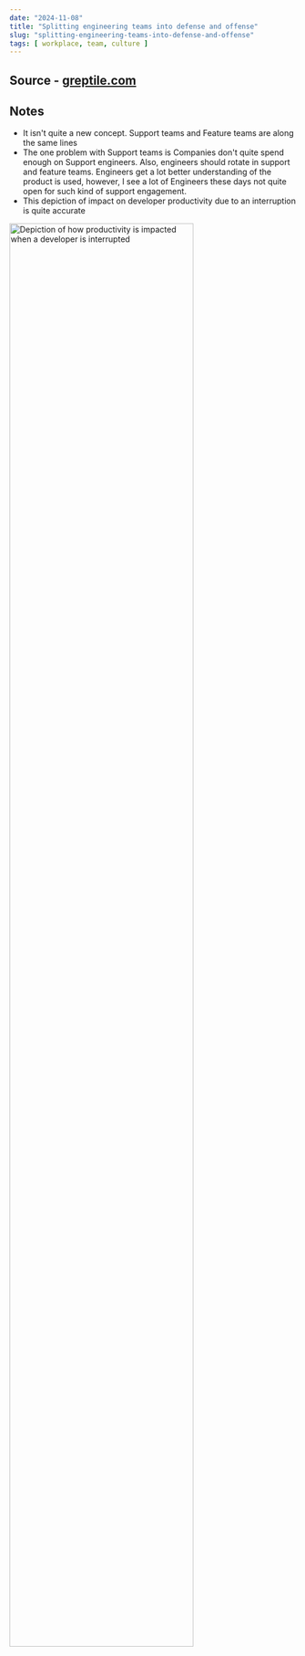 ```yaml
---
date: "2024-11-08"
title: "Splitting engineering teams into defense and offense"
slug: "splitting-engineering-teams-into-defense-and-offense"
tags: [ workplace, team, culture ]
---
```




## Source - [greptile.com][1]

## Notes
* It isn't quite a new concept. Support teams and Feature teams are along the same lines
* The one problem with Support teams is Companies don't quite spend enough on Support engineers. Also, engineers should rotate in support and feature teams. Engineers get a lot better understanding of the product is used, however, I see a lot of Engineers these days not quite open for such kind of support engagement.
* This depiction of impact on developer productivity due to an interruption is quite accurate

<img src="https://www.greptile.com/5-min.png" alt="Depiction of how productivity is impacted when a developer is interrupted" class="image-center" width="80%" />



  [1]: https://www.greptile.com/blog/how-we-engineer
